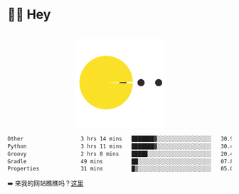 
# 👋🏻 Hey
<div align="center">
	<br>
	<img src="https://raw.githubusercontent.com/Aniket965/Aniket965/master/pacman.svg?sanitize=true" width="200" height="200">
	<br>
</div>

<!--START_SECTION:waka-->

```txt
Other                  3 hrs 14 mins   ███████▓░░░░░░░░░░░░░░░░░   30.96 %
Python                 3 hrs 11 mins   ███████▓░░░░░░░░░░░░░░░░░   30.47 %
Groovy                 2 hrs 8 mins    █████░░░░░░░░░░░░░░░░░░░░   20.44 %
Gradle                 49 mins         ██░░░░░░░░░░░░░░░░░░░░░░░   07.89 %
Properties             31 mins         █▒░░░░░░░░░░░░░░░░░░░░░░░   05.05 %
```

<!--END_SECTION:waka-->

 ➡️  来我的网站瞧瞧吗？[这里](https://www.shaolongfei.com)
